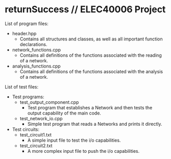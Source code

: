 # returnSuccess // ELEC40006 Project
List of program files:
  - header.hpp
  	- Contains all structures and classes, as well as all important function declarations.
  - network_functions.cpp	
  	- Contains all definitions of the functions associated with the reading of a network.
  - analysis_functions.cpp
    - Contains all definitions of the functions associated with the analysis of a network.

List of test files:
  - Test programs:
    - test\_output\_component.cpp
  	  - Test program that establishes a Network and then tests the output capability of the main code.
    - test\_network\_io.cpp
  	  - Simple test program that reads a Networks and prints it directly.
  - Test circuits:
	- test_circuit1.txt
  	  - A simple input file to test the i/o capabilities.
    - test_circuit2.txt
  	  - A more complex input file to push the i/o capabilities.
